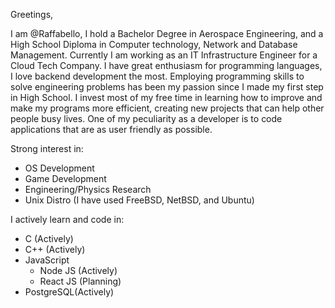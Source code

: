 Greetings,

I am @Raffabello, I hold a Bachelor Degree in Aerospace Engineering, and a High School Diploma in Computer technology, Network and Database Management.
Currently I am working as an IT Infrastructure Engineer for a Cloud Tech Company.
I have great enthusiasm for programming languages, I love backend development the most.
Employing programming skills to solve engineering problems has been my passion since I made my first step in High School.
I invest most of my free time in learning how to improve and make my programs more efficient, creating new projects that can help other people busy lives.
One of my peculiarity as a developer is to code applications that are as user friendly as possible.

Strong interest in:
- OS Development
- Game Development
- Engineering/Physics Research
- Unix Distro (I have used FreeBSD, NetBSD, and Ubuntu)

I actively learn and code in:
* C (Actively)
* C++ (Actively)
* JavaScript
  * Node JS (Actively)
  * React JS (Planning)
* PostgreSQL(Actively)
